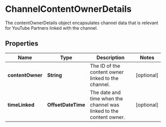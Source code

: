 

# ChannelContentOwnerDetails

The contentOwnerDetails object encapsulates channel data that is relevant for YouTube Partners linked with the channel.

## Properties

Name | Type | Description | Notes
------------ | ------------- | ------------- | -------------
**contentOwner** | **String** | The ID of the content owner linked to the channel. |  [optional]
**timeLinked** | **OffsetDateTime** | The date and time when the channel was linked to the content owner. |  [optional]



